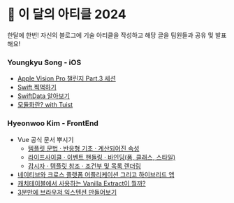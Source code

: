 # 🔖 이 달의 아티클 2024

한달에 한번! 자신의 블로그에 기술 아티클을 작성하고 해당 글을 팀원들과 공유 및 발표해요!

### Youngkyu Song - iOS
- [Apple Vision Pro 챌린지 Part.3 세션](https://youngkdevlog.tistory.com/63)
- [Swift 찍먹하기](https://youngkdevlog.tistory.com/65)
- [SwiftData 알아보기](https://youngkdevlog.tistory.com/67)
- [모듈화란? with Tuist](https://youngkdevlog.tistory.com/68)

### Hyeonwoo Kim - FrontEnd
- Vue 공식 문서 뿌시기
  - [템플릿 문법 · 반응형 기초 · 계산되어진 속성](https://klmhyeonwooo.tistory.com/115)
  - [라이프사이클 · 이벤트 핸들링 · 바인딩(폼, 클래스, 스타일)](https://klmhyeonwooo.tistory.com/116)
  - [감시자 · 템플릿 참조 · 조건부 및 목록 렌더링](https://klmhyeonwooo.tistory.com/117)
- [네이티브와 크로스 플랫폼 어플리케이션 그리고 하이브리드 앱](https://klmhyeonwooo.tistory.com/120)
- [캐치테이블에서 사용하는 Vanilla Extract이 뭘까?](https://klmhyeonwooo.tistory.com/124)
- [3분만에 브라우저 익스텐션 만들어보기](https://klmhyeonwooo.tistory.com/126)
